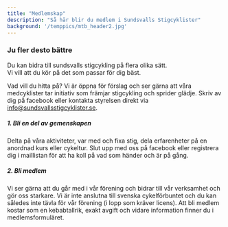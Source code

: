 ```yaml
---
title: "Medlemskap"
description: "Så här blir du medlem i Sundsvalls Stigcyklister"
background: '/temppics/mtb_header2.jpg'
---
```

### Ju fler desto bättre
Du kan bidra till sundsvalls stigcykling på flera olika sätt.<br/>
Vi vill att du kör på det som passar för dig bäst.<br/>

Vad vill du hitta på? Vi är öppna för förslag och ser gärna att våra medcyklister tar initiativ som främjar stigcykling och sprider glädje. Skriv av dig på facebook eller kontakta styrelsen direkt via info@sundsvallsstigcyklister.se.

##### 1. Bli en del av gemenskapen

Delta på våra aktiviteter, var med och fixa stig, dela erfarenheter på en anordnad kurs eller cykeltur. Slut upp med oss på facebook eller registrera dig i maillistan för att ha koll på vad som händer och är på gång.

##### 2. Bli medlem

Vi ser gärna att du går med i vår förening och bidrar till vår verksamhet och gör oss starkare.
Vi är inte anslutna till svenska cykelförbuntet och du kan således inte tävla för vår förening (i lopp som kräver licens).
Att bli medlem kostar som en kebabtallrik, exakt avgift och vidare information finner du i medlemsformuläret.